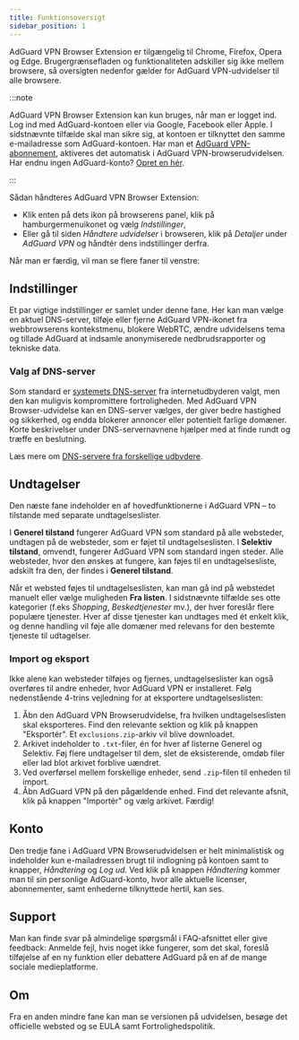 ```yaml
---
title: Funktionsoversigt
sidebar_position: 1
---
```


AdGuard VPN Browser Extension er tilgængelig til Chrome, Firefox, Opera og Edge. Brugergrænsefladen og funktionaliteten adskiller sig ikke mellem browsere, så oversigten nedenfor gælder for AdGuard VPN-udvidelser til alle browsere.

:::note

AdGuard VPN Browser Extension kan kun bruges, når man er logget ind. Log ind med AdGuard-kontoen eller via Google, Facebook eller Apple. I sidstnævnte tilfælde skal man sikre sig, at kontoen er tilknyttet den samme e-mailadresse som AdGuard-kontoen. Har man et [AdGuard VPN-abonnement](/general/subscription), aktiveres det automatisk i AdGuard VPN-browserudvidelsen. Har endnu ingen AdGuard-konto? [Opret en hér](https://auth.adguard.com/registration.html).

:::

Sådan håndteres AdGuard VPN Browser Extension:

- Klik enten på dets ikon på browserens panel, klik på hamburgermenuikonet og vælg *Indstillinger*,
- Eller gå til siden *Håndtere udvidelser* i browseren, klik på *Detaljer* under *AdGuard VPN* og håndtér dens indstillinger derfra.

Når man er færdig, vil man se flere faner til venstre:

## Indstillinger

Et par vigtige indstillinger er samlet under denne fane. Her kan man vælge en aktuel DNS-server, tilføje eller fjerne AdGuard VPN-ikonet fra webbrowserens kontekstmenu, blokere WebRTC, ændre udvidelsens tema og tillade AdGuard at indsamle anonymiserede nedbrudsrapporter og tekniske data.

### Valg af DNS-server

Som standard er [systemets DNS-server](https://adguard-dns.io/kb/general/dns-filtering/#what-is-dns) fra internetudbyderen valgt, men den kan muligvis kompromittere fortroligheden. Med AdGuard VPN Browser-udvidelse kan en DNS-server vælges, der giver bedre hastighed og sikkerhed, og endda blokerer annoncer eller potentielt farlige domæner. Korte beskrivelser under DNS-servernavnene hjælper med at finde rundt og træffe en beslutning.

Læs mere om [DNS-servere fra forskellige udbydere](https://adguard-dns.io/kb/general/dns-providers/).

## Undtagelser

Den næste fane indeholder en af hovedfunktionerne i AdGuard VPN – to tilstande med separate undtagelseslister.

I **Generel tilstand** fungerer AdGuard VPN som standard på alle websteder, undtagen på de websteder, som er føjet til undtagelseslisten. I **Selektiv tilstand**, omvendt, fungerer AdGuard VPN som standard ingen steder. Alle websteder, hvor den ønskes at fungere, kan føjes til en undtagelsesliste, adskilt fra den, der findes i **Generel tilstand**.

Når et websted føjes til undtagelseslisten, kan man gå ind på webstedet manuelt eller vælge muligheden **Fra listen**. I sidstnævnte tilfælde ses otte kategorier (f.eks *Shopping*, *Beskedtjenester* mv.), der hver foreslår flere populære tjenester. Hver af disse tjenester kan undtages med ét enkelt klik, og denne handling vil føje alle domæner med relevans for den bestemte tjeneste til udtagelser.

### Import og eksport

Ikke alene kan websteder tilføjes og fjernes, undtagelseslister kan også overføres til andre enheder, hvor AdGuard VPN er installeret. Følg nedenstående 4-trins vejledning for at eksportere undtagelseslisten:

1. Åbn den AdGuard VPN Browserudvidelse, fra hvilken undtagelseslisten skal eksporteres. Find den relevante sektion og klik på knappen "Eksportér". Et `exclusions.zip`-arkiv vil blive downloadet.
1. Arkivet indeholder to `.txt`-filer, én for hver af listerne Generel og Selektiv. Føj flere undtagelser til dem, slet de eksisterende, omdøb filer eller lad blot arkivet forblive uændret.
1. Ved overførsel mellem forskellige enheder, send `.zip`-filen til enheden til import.
1. Åbn AdGuard VPN på den pågældende enhed. Find det relevante afsnit, klik på knappen "Importér" og vælg arkivet. Færdig!

## Konto

Den tredje fane i AdGuard VPN Browserudvidelsen er helt minimalistisk og indeholder kun e-mailadressen brugt til indlogning på kontoen samt to knapper, *Håndtering* og *Log ud*. Ved klik på knappen *Håndtering* kommer man til sin personlige AdGuard-konto, hvor alle aktuelle licenser, abonnementer, samt enhederne tilknyttede hertil, kan ses.

## Support

Man kan finde svar på almindelige spørgsmål i FAQ-afsnittet eller give feedback: Anmelde fejl, hvis noget ikke fungerer, som det skal, foreslå tilføjelse af en ny funktion eller debattere AdGuard på en af de mange sociale medieplatforme.

## Om

Fra en anden mindre fane kan man se versionen på udvidelsen, besøge det officielle websted og se EULA samt Fortrolighedspolitik.
